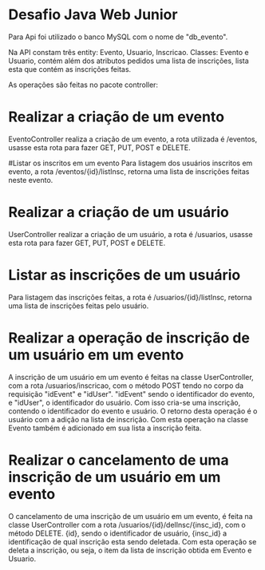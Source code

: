 # Desafio Java Web Junior

Para Api foi utilizado o banco MySQL com o nome de "db_evento".

Na API constam três entity: Evento, Usuario, Inscricao.
Classes: Evento e Usuario, contém além dos atributos pedidos uma lista de inscrições, lista esta que contém as inscrições feitas.

As operações são feitas no pacote controller:

# Realizar a criação de um evento
EventoController realiza a criação de um evento, a rota utilizada é /eventos, usasse esta rota para fazer GET, PUT, POST e DELETE.

#Listar os inscritos em um evento
Para listagem dos usuários inscritos em evento, a rota /eventos/{id}/listInsc, retorna uma lista de inscrições feitas neste evento.

# Realizar a criação de um usuário
UserController realizar a criação de um usuário, a rota é /usuarios, usasse esta rota para fazer GET, PUT, POST e DELETE.

# Listar as inscrições de um usuário
Para listagem das inscrições feitas, a rota é /usuarios/{id}/listInsc, retorna uma lista de inscrições feitas pelo usuário.

# Realizar a operação de inscrição de um usuário em um evento
A inscrição de um usuário em um evento é feitas na classe UserController, com a rota /usuarios/inscricao, com o método POST tendo no corpo da requisição
"idEvent" e "idUser". "idEvent" sendo o identificador do evento, e "idUser", o identificador do usuário. Com isso cria-se uma inscrição, contendo  o identificador do evento e usuário. O retorno desta operação é o usuário com a adição na lista de inscrição. Com esta operação na classe Evento também é adicionado em sua lista a inscrição feita.

# Realizar o cancelamento de uma inscrição de um usuário em um evento
O cancelamento de uma inscrição de um usuário em um evento, é feita na classe UserController com a rota /usuarios/{id}/delInsc/{insc_id}, com o método DELETE.
{id}, sendo o identificador de usuário, {insc_id} a identificação de qual inscrição esta sendo deletada. Com esta operação se deleta a inscrição, ou seja, o item da lista de inscrição obtida em Evento e Usuario.